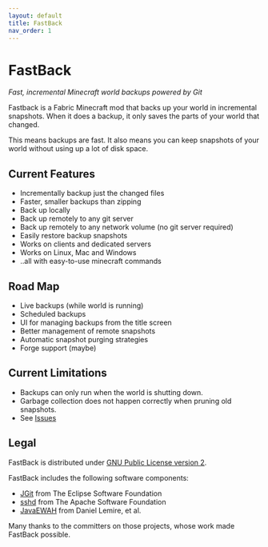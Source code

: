 ```yaml
---
layout: default
title: FastBack
nav_order: 1
---
```


# FastBack
*Fast, incremental Minecraft world backups powered by Git*

Fastback is a Fabric Minecraft mod that backs up your world in incremental snapshots.  When it does a backup,
it only saves the parts of your world that changed.  

This means backups are fast.  It also means you can keep snapshots of your world without using up a lot
of disk space.

## Current Features

* Incrementally backup just the changed files
* Faster, smaller backups than zipping
* Back up locally
* Back up remotely to any git server
* Back up remotely to any network volume (no git server required)
* Easily restore backup snapshots
* Works on clients and dedicated servers
* Works on Linux, Mac and Windows
* ..all with easy-to-use minecraft commands


## Road Map
* Live backups (while world is running)
* Scheduled backups
* UI for managing backups from the title screen
* Better management of remote snapshots
* Automatic snapshot purging strategies
* Forge support (maybe)


## Current Limitations
* Backups can only run when the world is shutting down.
* Garbage collection does not happen correctly when pruning old snapshots.
* See [Issues](https://github.com/pcal43/fastback/issues)



## Legal
 
FastBack is distributed under [GNU Public License version 2](https://github.com/pcal43/fastback/blob/main/LICENSE). 

FastBack includes the following software components: 
* [JGit](https://www.eclipse.org/jgit/) from The Eclipse Software Foundation
* [sshd](https://mina.apache.org/sshd-project/) from The Apache Software Foundation
* [JavaEWAH](https://github.com/lemire/javaewah) from Daniel Lemire, et al.

Many thanks to the committers on those projects, whose work made FastBack possible.
